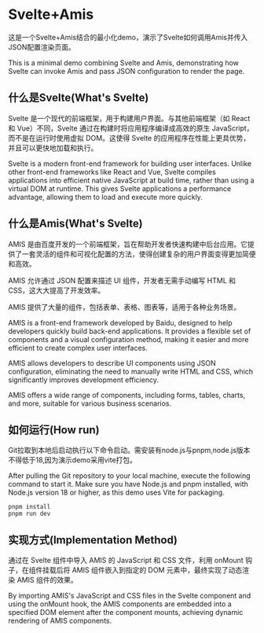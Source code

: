 # Svelte+Amis
这是一个Svelte+Amis结合的最小化demo，演示了Svelte如何调用Amis并传入JSON配置渲染页面。

This is a minimal demo combining Svelte and Amis, demonstrating how Svelte can invoke Amis and pass JSON configuration to render the page.
## 什么是Svelte(What's Svelte)

Svelte 是一个现代的前端框架，用于构建用户界面。与其他前端框架（如 React 和 Vue）不同，Svelte 通过在构建时将应用程序编译成高效的原生 JavaScript，而不是在运行时使用虚拟 DOM。这使得 Svelte 的应用程序在性能上更具优势，并且可以更快地加载和执行。

Svelte is a modern front-end framework for building user interfaces. Unlike other front-end frameworks like React and Vue, Svelte compiles applications into efficient native JavaScript at build time, rather than using a virtual DOM at runtime. This gives Svelte applications a performance advantage, allowing them to load and execute more quickly.

## 什么是Amis(What's Svelte)
AMIS 是由百度开发的一个前端框架，旨在帮助开发者快速构建中后台应用。它提供了一套灵活的组件和可视化配置的方法，使得创建复杂的用户界面变得更加简便和高效。

AMIS 允许通过 JSON 配置来描述 UI 组件，开发者无需手动编写 HTML 和 CSS，这大大提高了开发效率。

AMIS 提供了大量的组件，包括表单、表格、图表等，适用于各种业务场景。

AMIS is a front-end framework developed by Baidu, designed to help developers quickly build back-end applications. It provides a flexible set of components and a visual configuration method, making it easier and more efficient to create complex user interfaces.

AMIS allows developers to describe UI components using JSON configuration, eliminating the need to manually write HTML and CSS, which significantly improves development efficiency.

AMIS offers a wide range of components, including forms, tables, charts, and more, suitable for various business scenarios.
## 如何运行(How run)
Git拉取到本地后启动执行以下命令启动。需安装有node.js与pnpm,node.js版本不得低于18,因为演示demo采用vite打包。

After pulling the Git repository to your local machine, execute the following command to start it. Make sure you have Node.js and pnpm installed, with Node.js version 18 or higher, as this demo uses Vite for packaging.


```shell
pnpm install
pnpm run dev
```

## 实现方式(Implementation Method)
通过在 Svelte 组件中导入 AMIS 的 JavaScript 和 CSS 文件，利用 onMount 钩子，在组件挂载后将 AMIS 组件嵌入到指定的 DOM 元素中，最终实现了动态渲染 AMIS 组件的效果。

By importing AMIS's JavaScript and CSS files in the Svelte component and using the onMount hook, the AMIS components are embedded into a specified DOM element after the component mounts, achieving dynamic rendering of AMIS components.
